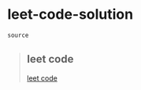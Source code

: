 # leet-code-solution
```
source 
````
> leet code 
> ---
> [leet code](https://leetcode.com/)
 
> 

